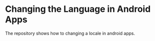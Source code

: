 # Changing the Language in Android Apps

The repository shows how to changing a locale in android apps.  
